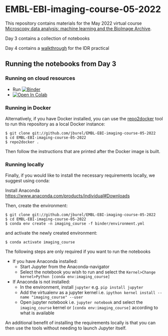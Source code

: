 # EMBL-EBI-imaging-course-05-2022

This repository contains materials for the May 2022 virtual course [Microscopy data analysis: machine learning and the BioImage Archive]( https://www.ebi.ac.uk/training/events/microscopy-data-analysis-machine-learning-and-bioimage-archive-2022).

Day 3 contains a collection of notebooks

Day 4 contains a [walkthrough](Day_4/Image-Data-Resource-Practical.md) for the IDR practical


## Running the notebooks from Day 3

### Running on cloud resources

* Run [![Binder](https://mybinder.org/badge_logo.svg)](https://mybinder.org/v2/gh/jburel/EMBL-EBI-imaging-course-05-2022/master?filepath=Day_3)
* [![Open In Colab](https://colab.research.google.com/assets/colab-badge.svg)](https://colab.research.google.com/github/jburel/EMBL-EBI-imaging-course-05-2022/)

### Running in Docker


Alternatively, if you have Docker installed, you can use the [repo2docker](https://repo2docker.readthedocs.io/en/latest/)
tool to run this repository as a local Docker instance:

    $ git clone git://github.com/jburel/EMBL-EBI-imaging-course-05-2022
    $ cd EMBL-EBI-imaging-course-05-2022
    $ repo2docker .

Then follow the instructions that are printed after the Docker image is built.


### Running locally

Finally, if you would like to install the necessary requirements locally,
we suggest using conda:

Install Anaconda https://www.anaconda.com/products/individual#Downloads

Then, create the environment:

    $ git clone git://github.com/jburel/EMBL-EBI-imaging-course-05-2022
    $ cd EMBL-EBI-imaging-course-05-2022
    $ conda env create -n imaging_course -f binder/environment.yml

and activate the newly created environment:

    $ conda activate imaging_course

The following steps are only required if you want to run the notebooks

* If you have Anaconda installed:
  * Start Jupyter from the Anaconda-navigator
  * Select the notebook you wish to run and select the ``Kernel>Change kernel>Python [conda env:imaging_course]``
* If Anaconda is not installed:
  * In the environment, install ``jupyter`` e.g. ``pip install jupyter``
  * Add the virtualenv as a jupyter kernel i.e. ``ipython kernel install --name "imaging_course" --user``
  * Open jupyter notebook i.e. ``jupyter notebook`` and select the ``imaging_course`` kernel or ``[conda env:imaging_course]`` according to what is   available


An additional benefit of installing the requirements locally is that you
can then use the tools without needing to launch Jupyter itself.

